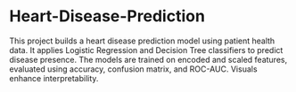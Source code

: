 # Heart-Disease-Prediction
This project builds a heart disease prediction model using patient health data. It applies Logistic Regression and Decision Tree classifiers to predict disease presence. The models are trained on encoded and scaled features, evaluated using accuracy, confusion matrix, and ROC-AUC. Visuals enhance interpretability.
